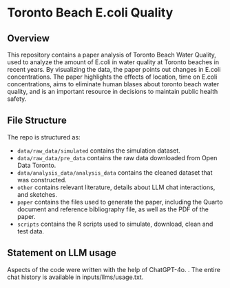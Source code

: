 # Toronto Beach E.coli Quality

## Overview

This repository contains a paper analysis of Toronto Beach Water Quality, used to analyze the amount of E.coli in water quality at Toronto beaches in recent years. By visualizing the data, the paper points out changes in E.coli concentrations. The paper highlights the effects of location, time on E.coli concentrations, aims to eliminate human blases about toronto beach water quality, and is an important resource in decisions to maintain public health safety.

## File Structure

The repo is structured as:

-   `data/raw_data/simulated` contains the simulation dataset.
-   `data/raw_data/pre_data` contains the raw data downloaded from Open Data Toronto.
-   `data/analysis_data/analysis_data` contains the cleaned dataset that was constructed.
-   `other` contains relevant literature, details about LLM chat interactions, and sketches.
-   `paper` contains the files used to generate the paper, including the Quarto document and reference bibliography file, as well as the PDF of the paper. 
-   `scripts` contains the R scripts used to simulate, download, clean and test data.


## Statement on LLM usage
Aspects of the code were written with the help of ChatGPT-4o. . The entire chat history is available in inputs/llms/usage.txt.

